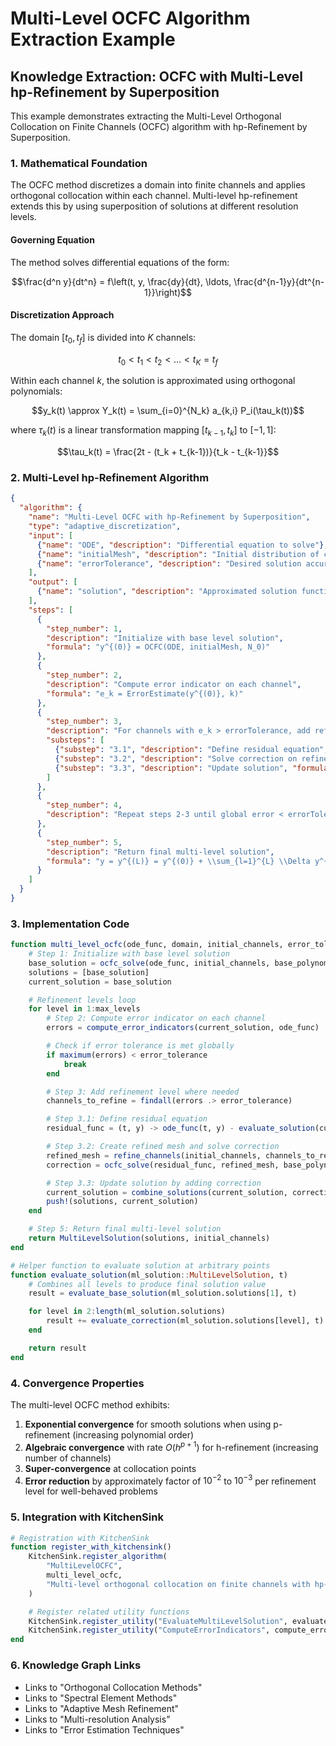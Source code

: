 # Multi-Level OCFC Algorithm Extraction Example

## Knowledge Extraction: OCFC with Multi-Level hp-Refinement by Superposition

This example demonstrates extracting the Multi-Level Orthogonal Collocation on Finite Channels (OCFC) algorithm with hp-Refinement by Superposition.

### 1. Mathematical Foundation

The OCFC method discretizes a domain into finite channels and applies orthogonal collocation within each channel. Multi-level hp-refinement extends this by using superposition of solutions at different resolution levels.

#### Governing Equation
The method solves differential equations of the form:

$$\frac{d^n y}{dt^n} = f\left(t, y, \frac{dy}{dt}, \ldots, \frac{d^{n-1}y}{dt^{n-1}}\right)$$

#### Discretization Approach
The domain $[t_0, t_f]$ is divided into $K$ channels:

$$t_0 < t_1 < t_2 < \ldots < t_K = t_f$$

Within each channel $k$, the solution is approximated using orthogonal polynomials:

$$y_k(t) \approx Y_k(t) = \sum_{i=0}^{N_k} a_{k,i} P_i(\tau_k(t))$$

where $\tau_k(t)$ is a linear transformation mapping $[t_{k-1}, t_k]$ to $[-1, 1]$:

$$\tau_k(t) = \frac{2t - (t_k + t_{k-1})}{t_k - t_{k-1}}$$

### 2. Multi-Level hp-Refinement Algorithm

```json
{
  "algorithm": {
    "name": "Multi-Level OCFC with hp-Refinement by Superposition",
    "type": "adaptive_discretization",
    "input": [
      {"name": "ODE", "description": "Differential equation to solve"},
      {"name": "initialMesh", "description": "Initial distribution of channels"},
      {"name": "errorTolerance", "description": "Desired solution accuracy"}
    ],
    "output": [
      {"name": "solution", "description": "Approximated solution function"}
    ],
    "steps": [
      {
        "step_number": 1,
        "description": "Initialize with base level solution",
        "formula": "y^{(0)} = OCFC(ODE, initialMesh, N_0)"
      },
      {
        "step_number": 2,
        "description": "Compute error indicator on each channel",
        "formula": "e_k = ErrorEstimate(y^{(0)}, k)"
      },
      {
        "step_number": 3,
        "description": "For channels with e_k > errorTolerance, add refinement level",
        "substeps": [
          {"substep": "3.1", "description": "Define residual equation", "formula": "R(y^{(l-1)}) = ODE(y^{(l-1)}) - y^{(l-1)}"},
          {"substep": "3.2", "description": "Solve correction on refined mesh", "formula": "\\Delta y^{(l)} = OCFC(R, refinedMesh_l, N_l)"},
          {"substep": "3.3", "description": "Update solution", "formula": "y^{(l)} = y^{(l-1)} + \\Delta y^{(l)}"}
        ]
      },
      {
        "step_number": 4,
        "description": "Repeat steps 2-3 until global error < errorTolerance"
      },
      {
        "step_number": 5,
        "description": "Return final multi-level solution",
        "formula": "y = y^{(L)} = y^{(0)} + \\sum_{l=1}^{L} \\Delta y^{(l)}"
      }
    ]
  }
}
```

### 3. Implementation Code

```julia
function multi_level_ocfc(ode_func, domain, initial_channels, error_tolerance; max_levels=5)
    # Step 1: Initialize with base level solution
    base_solution = ocfc_solve(ode_func, initial_channels, base_polynomial_order)
    solutions = [base_solution]
    current_solution = base_solution

    # Refinement levels loop
    for level in 1:max_levels
        # Step 2: Compute error indicator on each channel
        errors = compute_error_indicators(current_solution, ode_func)

        # Check if error tolerance is met globally
        if maximum(errors) < error_tolerance
            break
        end

        # Step 3: Add refinement level where needed
        channels_to_refine = findall(errors .> error_tolerance)

        # Step 3.1: Define residual equation
        residual_func = (t, y) -> ode_func(t, y) - evaluate_solution(current_solution, t)

        # Step 3.2: Create refined mesh and solve correction
        refined_mesh = refine_channels(initial_channels, channels_to_refine, level)
        correction = ocfc_solve(residual_func, refined_mesh, base_polynomial_order + level)

        # Step 3.3: Update solution by adding correction
        current_solution = combine_solutions(current_solution, correction)
        push!(solutions, current_solution)
    end

    # Step 5: Return final multi-level solution
    return MultiLevelSolution(solutions, initial_channels)
end

# Helper function to evaluate solution at arbitrary points
function evaluate_solution(ml_solution::MultiLevelSolution, t)
    # Combines all levels to produce final solution value
    result = evaluate_base_solution(ml_solution.solutions[1], t)

    for level in 2:length(ml_solution.solutions)
        result += evaluate_correction(ml_solution.solutions[level], t)
    end

    return result
end
```

### 4. Convergence Properties

The multi-level OCFC method exhibits:

1. **Exponential convergence** for smooth solutions when using p-refinement (increasing polynomial order)
2. **Algebraic convergence** with rate $O(h^{p+1})$ for h-refinement (increasing number of channels)
3. **Super-convergence** at collocation points
4. **Error reduction** by approximately factor of $10^{-2}$ to $10^{-3}$ per refinement level for well-behaved problems

### 5. Integration with KitchenSink

```julia
# Registration with KitchenSink
function register_with_kitchensink()
    KitchenSink.register_algorithm(
        "MultiLevelOCFC",
        multi_level_ocfc,
        "Multi-level orthogonal collocation on finite channels with hp-refinement"
    )

    # Register related utility functions
    KitchenSink.register_utility("EvaluateMultiLevelSolution", evaluate_solution)
    KitchenSink.register_utility("ComputeErrorIndicators", compute_error_indicators)
end
```

### 6. Knowledge Graph Links

- Links to "Orthogonal Collocation Methods"
- Links to "Spectral Element Methods"
- Links to "Adaptive Mesh Refinement"
- Links to "Multi-resolution Analysis"
- Links to "Error Estimation Techniques"
